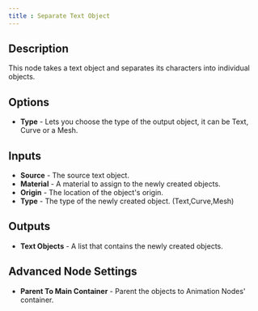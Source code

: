 ```yaml
---
title : Separate Text Object
---
```


## Description

This node takes a text object and separates its characters into
individual objects.

## Options

- **Type** - Lets you choose the type of the output object, it can be
    Text, Curve or a Mesh.

## Inputs

- **Source** - The source text object.
- **Material** - A material to assign to the newly created objects.
- **Origin** - The location of the object's origin.
- **Type** - The type of the newly created object. (Text,Curve,Mesh)

## Outputs

- **Text Objects** - A list that contains the newly created objects.

## Advanced Node Settings

- **Parent To Main Container** - Parent the objects to Animation
    Nodes' container.
